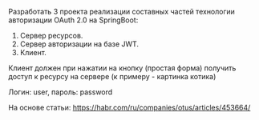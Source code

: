 Разработать 3 проекта реализации составных частей технологии авторизации OAuth 2.0 на SpringBoot:

1. Сервер ресурсов.
2. Сервер авторизации на базе JWT.
3. Клиент.

Клиент должен при нажатии на кнопку (простая форма) получить доступ к ресурсу на сервере (к примеру - картинка котика)

Логин: user, пароль: password

На основе статьи: https://habr.com/ru/companies/otus/articles/453664/